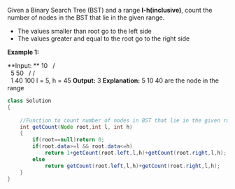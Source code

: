 Given a Binary Search Tree (BST) and a range **l-h(inclusive)**, count the number of nodes in the BST that lie in the given range.

- The values smaller than root go to the left side
- The values greater and equal to the root go to the right side

**Example 1:**

**Input:
**      10
     /  \
    5    50
   /    /  \
  1    40  100
l = 5, h = 45
**Output:** 3
**Explanation:** 5 10 40 are the node in the
range

```java
class Solution
{
    
    //Function to count number of nodes in BST that lie in the given range.
    int getCount(Node root,int l, int h)
    {
        if(root==null)return 0;
        if(root.data>=l && root.data<=h)
            return 1+getCount(root.left,l,h)+getCount(root.right,l,h);
        else
            return getCount(root.left,l,h)+getCount(root.right,l,h);
    }
}
```